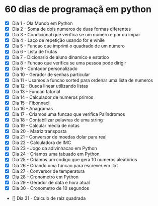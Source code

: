 # 60 dias de programaçã em python
 - [x] Dia 1 - Ola Mundo em Python
 - [x] Dia 2 - Soma de dois numeros de duas formas diferentes
 - [x] Dia 3 - Condicional que verifica se um numero e par ou impar
 - [x] Dia 4 - Laço de repetição usando for e while
 - [x] Dia 5 - Funcao que imprimi o quadrado de um numero
 - [x] Dia 6 - Lista de frutas
 - [x] Dia 7 - Dicionario de aluno dinamico e estatico
 - [x] Dia 8 - Funcao que verifica se uma pessoa pode dirigir
 - [x] Dia 9 - Contador personalizado
 - [x] Dia 10 - Gerador de senhas particular
 - [x] Dia 11 - Usamos a funcao sorted para ordenar uma lista de numeros
 - [x] Dia 12 - Busca linear utilizando listas
 - [x] Dia 13 - Funcao fatorial
 - [x] Dia 14 - Calculador de numeros primos
 - [x] Dia 15 - Fibonnaci
 - [x] Dia 16 - Anagramas
 - [x] Dia 17 - Criamos uma funcao que verifica Palíndromos
 - [x] Dia 18 - Contabilizar palavras de uma string
 - [x] Dia 19 - Calcular media de notas
 - [x] Dia 20 - Matriz transposta
 - [x] Dia 21 - Conversor de moedas dolar para real
 - [x] Dia 22 - Calculadora de IMC
 - [x] Dia 23 - Jogo da adivinhacao em Python
 - [x] Dia 24 - Criamos uma tabuado em Python
 - [x] Dia 25 - Criamos um codigo que gera 10 numeros aleatorios
 - [x] Dia 26 - Criando uma funcao para escrever em .txt
 - [x] Dia 27 - Conversor de temperatura
 - [x] Dia 28 - Cronometro em Python
 - [x] Dia 29 - Gerador de data e hora atual
 - [x] Dia 30 - Cronometro de 10 segundos
 - [] Dia 31 - Calculo de raiz quadrada


